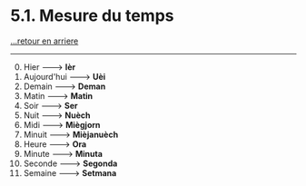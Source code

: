 # 5.1. Mesure du temps

[...retour en arriere](../../../menu_fiches.md)

---

0. Hier  ---> **Ièr**
1. Aujourd'hui  ---> **Uèi**
2. Demain  ---> **Deman**
3. Matin  ---> **Matin**
4. Soir  ---> **Ser**
5. Nuit  ---> **Nuèch**
6. Midi  ---> **Miègjorn**
7. Minuit  ---> **Mièjanuèch**
8. Heure  ---> **Ora**
9. Minute  ---> **Minuta**
10. Seconde  ---> **Segonda**
11. Semaine ---> **Setmana**